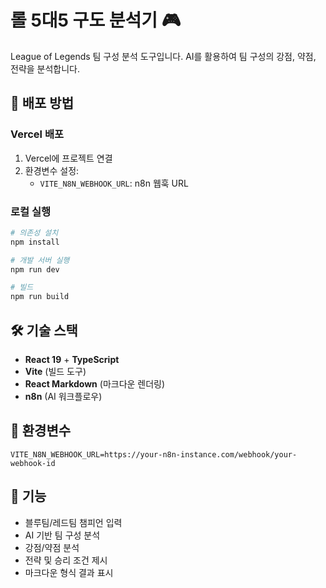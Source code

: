 # 롤 5대5 구도 분석기 🎮

League of Legends 팀 구성 분석 도구입니다. AI를 활용하여 팀 구성의 강점, 약점, 전략을 분석합니다.

## 🚀 배포 방법

### Vercel 배포

1. Vercel에 프로젝트 연결
2. 환경변수 설정:
   - `VITE_N8N_WEBHOOK_URL`: n8n 웹훅 URL

### 로컬 실행

```bash
# 의존성 설치
npm install

# 개발 서버 실행
npm run dev

# 빌드
npm run build
```

## 🛠️ 기술 스택

- **React 19** + **TypeScript**
- **Vite** (빌드 도구)
- **React Markdown** (마크다운 렌더링)
- **n8n** (AI 워크플로우)

## 📝 환경변수

```env
VITE_N8N_WEBHOOK_URL=https://your-n8n-instance.com/webhook/your-webhook-id
```

## 🎯 기능

- 블루팀/레드팀 챔피언 입력
- AI 기반 팀 구성 분석
- 강점/약점 분석
- 전략 및 승리 조건 제시
- 마크다운 형식 결과 표시
